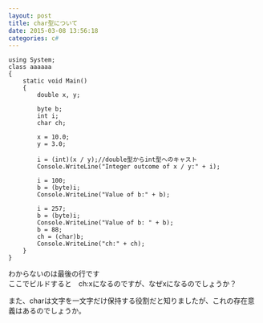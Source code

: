 ```yaml
---
layout: post
title: char型について
date: 2015-03-08 13:56:18
categories: c#
---
```

<!-- {% raw %} -->
<pre><code>using System;
class aaaaaa
{
    static void Main()
    {
        double x, y;

        byte b;
        int i;
        char ch;

        x = 10.0;
        y = 3.0;

        i = (int)(x / y);//double型からint型へのキャスト
        Console.WriteLine("Integer outcome of x / y:" + i);

        i = 100;
        b = (byte)i;
        Console.WriteLine("Value of b:" + b);

        i = 257;
        b = (byte)i;
        Console.WriteLine("Value of b: " + b);
        b = 88;
        ch = (char)b;
        Console.WriteLine("ch:" + ch);
    }
}
</code></pre>

<p>わからないのは最後の行です　<br>
ここでビルドすると　ch:xになるのですが、なぜxになるのでしょうか？</p>

<p>また、charは文字を一文字だけ保持する役割だと知りましたが、これの存在意義はあるのでしょうか。</p>
<!-- {% endraw %} -->
